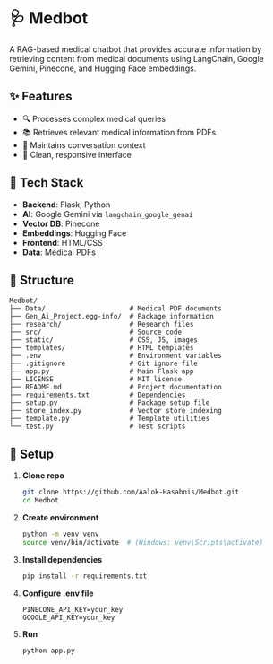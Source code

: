 # 🩺 Medbot

A RAG-based medical chatbot that provides accurate information by retrieving content from medical documents using LangChain, Google Gemini, Pinecone, and Hugging Face embeddings.

## ✨ Features

- 🔍 Processes complex medical queries
- 📚 Retrieves relevant medical information from PDFs
- 🔄 Maintains conversation context
- 📱 Clean, responsive interface

## 🔧 Tech Stack

- **Backend**: Flask, Python
- **AI**: Google Gemini via `langchain_google_genai`
- **Vector DB**: Pinecone
- **Embeddings**: Hugging Face
- **Frontend**: HTML/CSS
- **Data**: Medical PDFs

## 📁 Structure

```
Medbot/
├── Data/                     # Medical PDF documents
├── Gen_Ai_Project.egg-info/  # Package information
├── research/                 # Research files
├── src/                      # Source code
├── static/                   # CSS, JS, images
├── templates/                # HTML templates
├── .env                      # Environment variables
├── .gitignore                # Git ignore file
├── app.py                    # Main Flask app
├── LICENSE                   # MIT license
├── README.md                 # Project documentation
├── requirements.txt          # Dependencies
├── setup.py                  # Package setup file
├── store_index.py            # Vector store indexing
├── template.py               # Template utilities
└── test.py                   # Test scripts
```

## 🚀 Setup

1. **Clone repo**
   ```bash
   git clone https://github.com/Aalok-Hasabnis/Medbot.git
   cd Medbot
   ```

2. **Create environment**
   ```bash
   python -m venv venv
   source venv/bin/activate  # (Windows: venv\Scripts\activate)
   ```

3. **Install dependencies**
   ```bash
   pip install -r requirements.txt
   ```

4. **Configure .env file**
   ```
   PINECONE_API_KEY=your_key
   GOOGLE_API_KEY=your_key
   ```

5. **Run**
   ```bash
   python app.py
   ```

